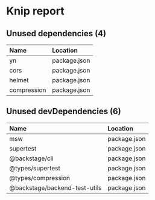# Knip report

## Unused dependencies (4)

| Name        | Location     |
|:------------|:-------------|
| yn          | package.json |
| cors        | package.json |
| helmet      | package.json |
| compression | package.json |

## Unused devDependencies (6)

| Name                          | Location     |
|:------------------------------|:-------------|
| msw                           | package.json |
| supertest                     | package.json |
| @backstage/cli                | package.json |
| @types/supertest              | package.json |
| @types/compression            | package.json |
| @backstage/backend-test-utils | package.json |


